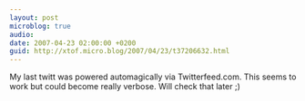 ```yaml
---
layout: post
microblog: true
audio: 
date: 2007-04-23 02:00:00 +0200
guid: http://xtof.micro.blog/2007/04/23/t37206632.html
---
```

My last twitt was powered automagically via Twitterfeed.com. This seems to work but could become really verbose. Will check that later ;)
